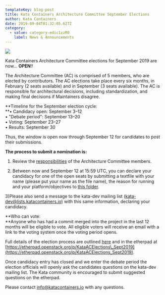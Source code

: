 ```yaml
---
templateKey: blog-post
title: Kata Containers Architecture Committee September Elections
author: Kata Containers
date: 2019-09-04T01:32:05.627Z
category:
  - value: category-edic1zzR0
    label: News & Announcements
---
```


![](/img/1_p6Nvo3VVk-8AzEaE3DpKEQ.webp)

Kata Containers Architecture Committee elections for September 2019 are now… **OPEN**!!

The Architecture Committee (AC) is comprised of 5 members, who are elected by contributors. The AC elections take place every six months, in February (2 seats available) and in September (3 seats available). The AC is responsible for architectural decisions, including standardization, and making final decisions if Maintainers disagree.

**Timeline for the September election cycle:  
**• Candidacy open: September 3–12  
• "Debate period": September 13–20  
• Voting: September 23–27  
• Results: September 30

Thus, the window is open now through September 12 for candidates to post their submissions.

**The process to submit a nomination is:**

1) Review the [responsibilities](https://github.com/kata-containers/community/tree/master/elections#architecture-committee-responsibilities) of the Architecture Committee members.

2) Between now and September 12 at 15:59 UTC, you can declare your candidacy for one of the open seats by submitting a textfile with your name (please put your name as the file name), the reason for running and your platform/objectives to [this folder](https://github.com/kata-containers/community/tree/master/elections/arch-committee-2019-09).

3)Please also send a message to the kata-dev mailing list (kata-dev@lists.katacontainers.io) with this same information, declaring your candidacy.

**Who can vote:  
**Anyone who has had a commit merged into the project in the last 12 months will be eligible to vote. All eligible voters will receive an email with a link to the voting system once the voting period opens.

Full details of the election process are outlined [here](https://github.com/kata-containers/community/tree/master/elections) and in the etherpad at [https://etherpad.openstack.org/p/KataACElections\_Sept2019](https://etherpad.openstack.org/p/KataACElections_Sept2019).

Once candidacy entry has closed and we enter the debate period the election officials will openly ask the candidates questions on the kata-dev mailing list. The Kata community is encouraged to submit suggested questions on the etherpad.

Please contact [info@katacontainers.io](mailto:info@katacontainers.io) with any questions.